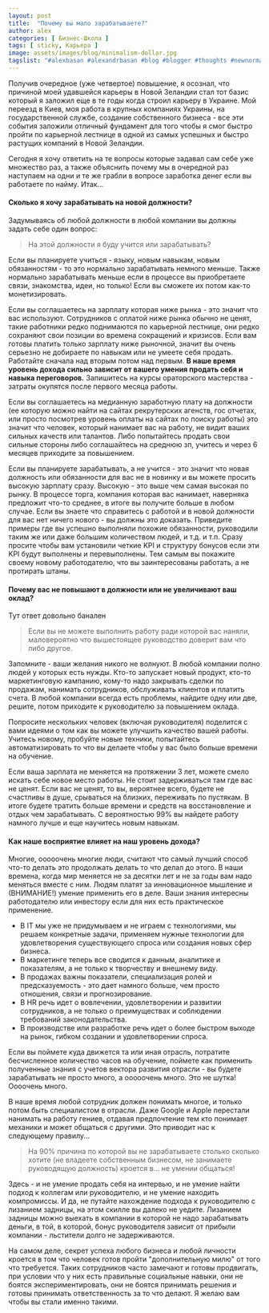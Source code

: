 ```yaml
---
layout: post
title:  "Почему вы мало зарабатываете?"
author: alex
categories: [ Бизнес-Школа ]
tags: [ sticky, Карьера ]
image: assets/images/blog/minimalism-dollar.jpg
tagslist: "#alexbasan #alexandrbasan #blog #blogger #thoughts #newnormal #lifeisgood #freedom #алексбасан #александрбасан #блог #блоггер #бизнес #какзарабатывать #сторимбизнес #строимкарьеру #личныйопыт #простоосложном"
---
```


Получив очередное (уже четвертое) повышение, я осознал, что причиной моей удавшейся карьеры в Новой Зеландии стал тот базис который я заложил еще в те годы когда строил карьеру в Украине. Мой переезд в Киев, моя работа в крупных компаниях Украины, на государственной службе, создание собственного бизнеса - все эти события заложили отличный фундамент для того чтобы я смог быстро пройти по карьерной лестнице в одной из самых успешных и быстро растущих компаний в Новой Зеландии.

Сегодня я хочу ответить на те вопросы которые задавал сам себе уже множество раз, а также объяснить почему мы в очередной раз наступаем на одни и те же грабли в вопросе заработка денег если вы работаете по найму. Итак...

#### Сколько я хочу зарабатывать на новой должности?

Задумываясь об любой должности в любой компании вы должны задать себе один вопрос:

> На этой должности я буду учится или зарабатывать?

Если вы планируете учиться - языку, новым навыкам, новым обязанностям - то это нормально зарабатывать немного меньше. Также нормально зарабатывать меньше если в процессе вы приобретаете связи, знакомства, идеи, но только! Если вы сможете их потом как-то монетизировать.

Если вы соглашаетесь на зарплату которая ниже рынка - это значит что вас используют. Сотрудников с оплатой ниже рынка обычно не ценят, такие работники редко поднимаются по карьерной лестнице, они редко сохраняют свои позиции во времена сокращений и кризисов. Если вам готовы платить только зарплату ниже рыночной, значит вы очень серьезно не добираете по навыкам или не умеете себя продать. Работайте сначала над вторым потом над первым. **В наше время уровень дохода сильно зависит от вашего умения продать себя и навыка переговоров.** Запишитесь на курсы ораторского мастерства - затраты окупятся после первого месяца работы.

Если вы соглашаетесь на медианную заработную плату на должности (ее которую можно найти на сайтах рекрутерских агенств, гос отчетах, или просто посмотрев уровень оплаты на сайтах по поиску работы) это значит что человек, который нанимает вас на работу, не видит ваших сильных качеств или талантов. Либо попытайтесь продать свои сильные стороны либо соглашайтесь на среднюю зп, учитесь и через 6 месяцев приходите за повышением.

Если вы планируете зарабатывать, а не учится - это значит что новая должность или обязанности для вас не в новинку и вы можете просить высокую зарплату сразу. Высокую - это выше чем самая высокая по рынку. В процессе торга, компания которая вас нанимает, наверняка предложит что-то среднее, в итоге вы получите больше в любом случае. Если вы знаете что справитесь с работой и в новой должности для вас нет ничего нового - вы должны это доказать. Приведите примеры где вы успешно выполняли похожие обязанности, руководили таким же или даже большим количеством людей, и т.д. и т.п. Сразу просите чтобы вам установили четкие KPI и структуру бонусов если эти KPI будут выполнены и перевыполнены. Тем самым вы покажите своему новому работодателю, что вы заинтересованы работать, а не протирать штаны.

#### Почему вас не повышают в должности или не увеличивают ваш оклад?

Тут ответ довольно банален

> Если вы не можете выполнить работу ради которой вас наняли, маловероятно что вышестоящее руководство доверит вам что либо другое.

Запомните - ваши желания никого не волнуют. В любой компании полно людей у которых есть нужды. Кто-то запускает новый продукт, кто-то маркетинговую кампанию, кому-то надо закрывать сделки по продажам, нанимать сотрудников, обслуживать клиентов и платить счета. В любой компании всегда есть проблемы, найдите одну или две, решите, потом приходите к руководителю за повышением оклада.

Попросите нескольких человек (включая руководителя) поделится с вами идеями о том как вы можете улучшить качество вашей работы. Учитесь новому, пробуйте новые техники, попытайтесь автоматизировать то что вы делаете чтобы у вас было больше времени на обучение.

Если ваша зарплата не меняется на протяжении 3 лет, можете смело искать себе новое место работы. Не стоит задерживаться там где вас не ценят. Если вас не ценят, то вы, вероятнее всего, будете не счастливы в душе, срываться на близких, переживать по пустякам. В итоге будете тратить больше времени и средств на восстановление и отдых чем зарабатывать. С вероятностью 99% вы найдете работу намного лучше и еще научитесь новым навыкам.

#### Как наше восприятие влияет на наш уровень дохода?

Многие, ооооочень многие люди, считают что самый лучший способ что-то делать это продолжать делать то что делал до этого. В наши времена, когда мир меняется не за десятки лет и не за годы вам надо меняться вместе с ним. Людям платят за инновационное мышление и (ВНИМАНИЕ!) умение применить его в деле. Ваши знания интересны работодателю или инвестору если для них есть практическое применение.

- В IT мы уже не придумываем и не играем с технологиями, мы решаем конкретные задачи, применяем нужные технологии для удовлетворения существующего спроса или создания новых сфер бизнеса.
- В маркетинге теперь все сводится к данным, аналитике и показателям, а не только к творчеству и внешнему виду.
- В продажах важны показатели, специализация ролей и предсказуемость - это дает намного больше, чем просто отношения, связи и прогнозирование.
- В HR речь идет о вовлечении, удовлетворении и развитии сотрудников, а не только о преимуществах и соблюдении требований законодательства.
- В производстве или разработке речь идет о более быстром выходе на рынок, гибком создании и удовлетворении спроса.

Если вы поймете куда движется та или иная отрасль, потратите бесчисленное количество часов на обучение, поймете как применить полученные знания с учетов вектора развития отрасли - вы будете зарабатывать не просто много, а ооооочень много. Это не шутка! Оооочень много. 

В наше время любой сотрудник должен понимать многое, и только потом быть специалистом в отрасли. Даже Google и Apple перестали нанимать на работу гениев, отдавая предпочтение тем кто понимает механики и может общаться с другими. Это приводит нас к следующему правилу...

> На 90% причина по которой вы не зарабатываете столько сколько хотите (не владеете собственным бизнесом, не занимаете руководящую должность) кроется в... не умении общаться!

Здесь - и не умение продать себя на интервью, и не умение найти подход к коллегам или руководителю, и не умение находить компромиссы. И да, не путайте нахождение подхода к руководителю с лизанием задницы, на этом скилле вы далеко не уедите. Лизанием задницы можно выехать в компании в которой не надо зарабатывать деньги, в той, в которой, бонус руководителя зависит от прибыли компании - льстители долго не задерживаются.

На самом деле, секрет успеха любого бизнеса и любой личности кроется в том что человек готов пройти "дополнительную милю" от того что требуется. Таких сотрудников часто замечают и готовы продвигать, при условии что у них есть правильные социальные навыки, они не боятся экспериментировать, они не боятся принимать решения и готовы принимать ответственность за то что делают. Я желаю вам чтобы вы стали именно такими.
